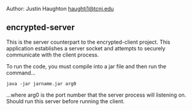Author: Justin Haughton <haughtj1@tcnj.edu>     
     
## encrypted-server    
    
This is the server counterpart to the encrypted-client project. This application establishes a server socket and attempts to securely communicate with the client process.    
    
To run the code, you must compile into a jar file and then run the command...    
```
java -jar jarname.jar arg0  
```    
...where arg0 is the port number that the server process will listening on. Should run this server before running the client. 
